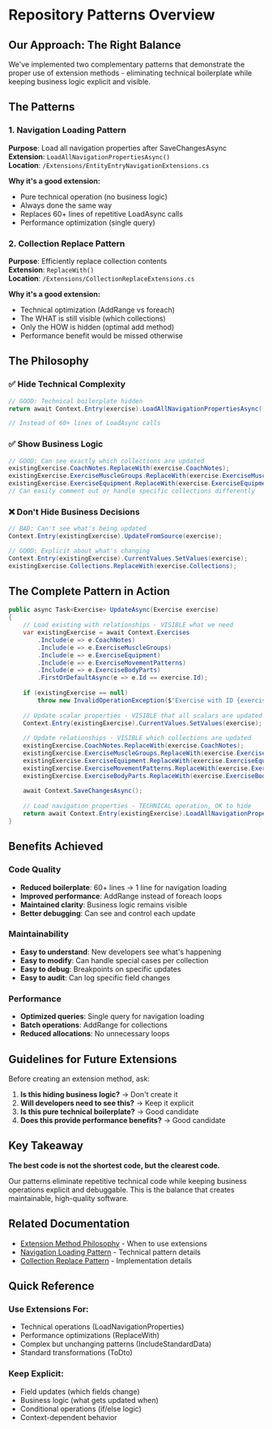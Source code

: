 # Repository Patterns Overview

## Our Approach: The Right Balance

We've implemented two complementary patterns that demonstrate the proper use of extension methods - eliminating technical boilerplate while keeping business logic explicit and visible.

## The Patterns

### 1. Navigation Loading Pattern
**Purpose**: Load all navigation properties after SaveChangesAsync  
**Extension**: `LoadAllNavigationPropertiesAsync()`  
**Location**: `/Extensions/EntityEntryNavigationExtensions.cs`

**Why it's a good extension:**
- Pure technical operation (no business logic)
- Always done the same way
- Replaces 60+ lines of repetitive LoadAsync calls
- Performance optimization (single query)

### 2. Collection Replace Pattern  
**Purpose**: Efficiently replace collection contents  
**Extension**: `ReplaceWith()`  
**Location**: `/Extensions/CollectionReplaceExtensions.cs`

**Why it's a good extension:**
- Technical optimization (AddRange vs foreach)
- The WHAT is still visible (which collections)
- Only the HOW is hidden (optimal add method)
- Performance benefit would be missed otherwise

## The Philosophy

### ✅ Hide Technical Complexity
```csharp
// GOOD: Technical boilerplate hidden
return await Context.Entry(exercise).LoadAllNavigationPropertiesAsync();

// Instead of 60+ lines of LoadAsync calls
```

### ✅ Show Business Logic
```csharp
// GOOD: Can see exactly which collections are updated
existingExercise.CoachNotes.ReplaceWith(exercise.CoachNotes);
existingExercise.ExerciseMuscleGroups.ReplaceWith(exercise.ExerciseMuscleGroups);
existingExercise.ExerciseEquipment.ReplaceWith(exercise.ExerciseEquipment);
// Can easily comment out or handle specific collections differently
```

### ❌ Don't Hide Business Decisions
```csharp
// BAD: Can't see what's being updated
Context.Entry(existingExercise).UpdateFromSource(exercise);

// GOOD: Explicit about what's changing
Context.Entry(existingExercise).CurrentValues.SetValues(exercise);
existingExercise.Collections.ReplaceWith(exercise.Collections);
```

## The Complete Pattern in Action

```csharp
public async Task<Exercise> UpdateAsync(Exercise exercise)
{
    // Load existing with relationships - VISIBLE what we need
    var existingExercise = await Context.Exercises
        .Include(e => e.CoachNotes)
        .Include(e => e.ExerciseMuscleGroups)
        .Include(e => e.ExerciseEquipment)
        .Include(e => e.ExerciseMovementPatterns)
        .Include(e => e.ExerciseBodyParts)
        .FirstOrDefaultAsync(e => e.Id == exercise.Id);
    
    if (existingExercise == null)
        throw new InvalidOperationException($"Exercise with ID {exercise.Id} not found");
    
    // Update scalar properties - VISIBLE that all scalars are updated
    Context.Entry(existingExercise).CurrentValues.SetValues(exercise);
    
    // Update relationships - VISIBLE which collections are updated
    existingExercise.CoachNotes.ReplaceWith(exercise.CoachNotes);
    existingExercise.ExerciseMuscleGroups.ReplaceWith(exercise.ExerciseMuscleGroups);
    existingExercise.ExerciseEquipment.ReplaceWith(exercise.ExerciseEquipment);
    existingExercise.ExerciseMovementPatterns.ReplaceWith(exercise.ExerciseMovementPatterns);
    existingExercise.ExerciseBodyParts.ReplaceWith(exercise.ExerciseBodyParts);
    
    await Context.SaveChangesAsync();
    
    // Load navigation properties - TECHNICAL operation, OK to hide
    return await Context.Entry(existingExercise).LoadAllNavigationPropertiesAsync();
}
```

## Benefits Achieved

### Code Quality
- **Reduced boilerplate**: 60+ lines → 1 line for navigation loading
- **Improved performance**: AddRange instead of foreach loops
- **Maintained clarity**: Business logic remains visible
- **Better debugging**: Can see and control each update

### Maintainability
- **Easy to understand**: New developers see what's happening
- **Easy to modify**: Can handle special cases per collection
- **Easy to debug**: Breakpoints on specific updates
- **Easy to audit**: Can log specific field changes

### Performance
- **Optimized queries**: Single query for navigation loading
- **Batch operations**: AddRange for collections
- **Reduced allocations**: No unnecessary loops

## Guidelines for Future Extensions

Before creating an extension method, ask:

1. **Is this hiding business logic?** → Don't create it
2. **Will developers need to see this?** → Keep it explicit
3. **Is this pure technical boilerplate?** → Good candidate
4. **Does this provide performance benefits?** → Good candidate

## Key Takeaway

**The best code is not the shortest code, but the clearest code.**

Our patterns eliminate repetitive technical code while keeping business operations explicit and debuggable. This is the balance that creates maintainable, high-quality software.

## Related Documentation

- [Extension Method Philosophy](./ExtensionMethodPhilosophy.md) - When to use extensions
- [Navigation Loading Pattern](./NavigationLoadingPattern.md) - Technical pattern details
- [Collection Replace Pattern](./CollectionReplacePattern.md) - Implementation details

## Quick Reference

### Use Extensions For:
- Technical operations (LoadNavigationProperties)
- Performance optimizations (ReplaceWith)
- Complex but unchanging patterns (IncludeStandardData)
- Standard transformations (ToDto)

### Keep Explicit:
- Field updates (which fields change)
- Business logic (what gets updated when)
- Conditional operations (if/else logic)
- Context-dependent behavior